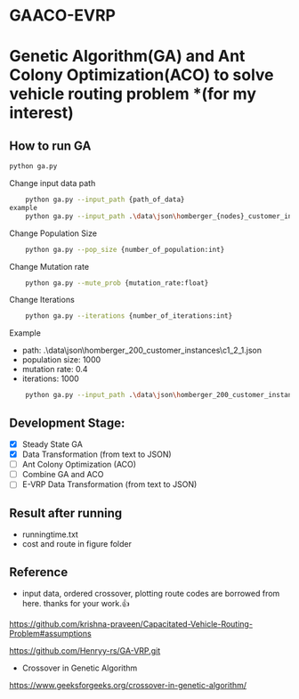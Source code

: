 # GAACO-EVRP

# Genetic Algorithm(GA) and Ant Colony Optimization(ACO) to solve vehicle routing problem \*(for my interest)

## How to run GA

```bash
python ga.py
```

Change input data path

```bash
    python ga.py --input_path {path_of_data}
example
    python ga.py --input_path .\data\json\homberger_{nodes}_customer_instances\
```

Change Population Size

```bash
    python ga.py --pop_size {number_of_population:int}
```

Change Mutation rate

```bash
    python ga.py --mute_prob {mutation_rate:float}
```

Change Iterations

```bash
    python ga.py --iterations {number_of_iterations:int}
```

Example

- path: .\data\json\homberger_200_customer_instances\c1_2_1.json
- population size: 1000
- mutation rate: 0.4
- iterations: 1000

```bash
    python ga.py --input_path .\data\json\homberger_200_customer_instances\c1_2_1.json --pop_size 1000 --mute_prob 0.4 --iterations 1000
```

## Development Stage:

- [x] Steady State GA
- [x] Data Transformation (from text to JSON)
- [ ] Ant Colony Optimization (ACO)
- [ ] Combine GA and ACO
- [ ] E-VRP Data Transformation (from text to JSON)

## Result after running

- runningtime.txt
- cost and route in figure folder

## Reference

- input data, ordered crossover, plotting route codes are borrowed from here. thanks for your work.👍

https://github.com/krishna-praveen/Capacitated-Vehicle-Routing-Problem#assumptions

https://github.com/Henryy-rs/GA-VRP.git

- Crossover in Genetic Algorithm

https://www.geeksforgeeks.org/crossover-in-genetic-algorithm/

